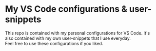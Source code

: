# My VS Code configurations & user-snippets

This repo is contained with my personal configurations for VS Code. It's also contained with my own user-snippets that I use everyday.  
Feel free to use these configurations if you liked.
